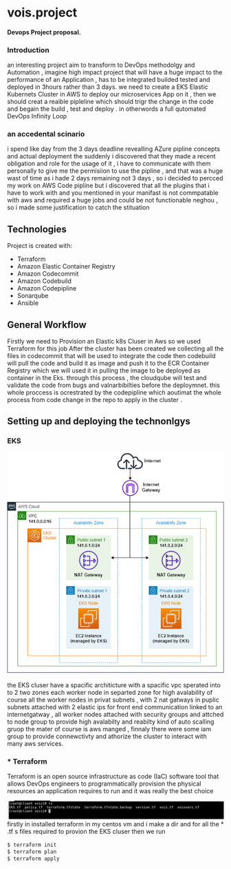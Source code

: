 # vois.project 

#### Devops Project proposal.


### Introduction
an interesting project aim to transform to DevOps methodolgy and Automation , imagine high impact project that will have a huge impact to the performance of an Application , has to be integrated builded tested and deployed in 3hours rather than 3 days. we need to create a EKS Elastic Kubernets Cluster in AWS to deploy our microservices App on it , then we should creat a reaible pipleline which should trigr the change in the code and begain the build , test and deploy . in otherwords a full qutomated DevOps Infinity Loop  


### an accedental scinario
i spend like day from the 3 days deadline revealling AZure pipline concepts and actual deployment the suddenly i discovered that they made a recent obligation and role for the usage of it , i have to communicate with them personally to give me the permisiion to use the pipline , and that was a huge wast of time as i hade 2 days remaining not 3 days , so i decided to percced my work on AWS Code pipline but i discovered that all the plugins that i have to work with and you mentioned in your manifast is not commpatable with aws and required a huge jobs and could be not functionable neghou , so i made some justification to catch the stituation 

## Technologies

Project is created with:

* Terraform
* Amazon Elastic Container Registry 
* Amazon Codecommit 
* Amazon Codebuild  
* Amazon Codepipline 
* Sonarqube
* Ansible

## General  Workflow 

Firstly we need to Provision an Elastic k8s Cluser in Aws so we used Terraform for this job After the cluster has been created we collecting all the files in codecommit that will be used to integrate the code then codebuild will pull the code and build it as image and push it to the ECR Container Registry which we will used it in pulling the image to be deployed as container in the Eks. through this process , the cloudqube will test and validate the code from bugs and valnarbibilties before the deploymnet. this whole proccess is ocrestrated by the codepipline which aoutimat the whole process from code change in the repo to apply in the cluster .

## Setting up and deploying the technonlgys


### EKS

![alt text](https://github.com/xsalahdinX/vois.project/blob/main/pics/eks%20cluster.png)


the EKS cluser have a spacific architicture with a spacific vpc sperated into to 2 two zones each worker node in separted zone for high avalability
of course all the worker nodes in privat subnets , with 2 nat gatways in puplic subnets attached with 2 elastic ips for front end communication linked to an internetgatway , all worker nodes attached with security groups and attched to node group to provide high avalabilty and reabilty kind of auto scalling gruop the mater of course is aws manged , finnaly there were some iam group to provide connewctivty and athorize the cluster to interact with many aws services. 




















### * Terraform

Terraform is an open source infrastructure as code (IaC) software tool that allows DevOps engineers to programmatically provision the physical resources an application requires to run and it was really the best choice 

![alt text](https://github.com/xsalahdinX/vois.project/blob/main/pics/tr2.jpg)
firstly in installed terraform in my centos vm and i make a dir and for all the * .tf s files required to provion the EKS cluser then we run
```
$ terraform init
$ terraform plan
$ terraform apply
```





















